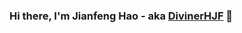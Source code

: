 ### Hi there, I'm Jianfeng Hao - aka [DivinerHJF](https://www.divinerhjf.xyz) 👋

<!--
### I'm a Husband, Father, Developer, and Student!

- 🔭 I’m currently working on a [VS Code Course][website]!
- 🌱 I’m currently learning everything 🤣
- 👯 I’m looking to collaborate with other content creators
- 🥅 2020 Goals: Contribute more to Open Source projects
- ⚡ Fun fact: I love to draw and play guitar / drums
-->
